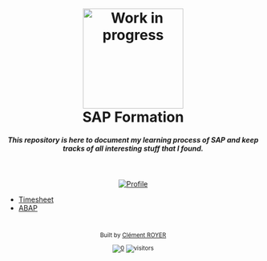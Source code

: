 <h1 align="center">
  <img src="https://38ypy110gpk38mxhr40u5o9u-wpengine.netdna-ssl.com/wp-content/uploads/2020/07/Sap-Integration_Illustration_Website-1024x728.png" alt="Work in progress" width="200">
  <br>
  SAP Formation
  <br>
</h1>

<h5 align="center">This repository is here to document my learning process of SAP and keep tracks of all interesting stuff that I found.</h5>


<br>

<div align="center">

[![Profile][profile-img]][profile]


</div>


- [Timesheet](./timesheet.md)
- [ABAP](./abap/)


<!-- footer -->

<!-- omit in toc -->
#

<div align="center"> 
  <sub>Built by
  <a href="https://www.linkedin.com/in/cl%C3%A9ment-royer/">Clément ROYER</a>



[![0](https://img.shields.io/badge/Clément_royer-black.svg?style=flat&logo=Linkedin&labelColor=black&color=black)][Linkedin] ![visitors](https://visitor-badge.glitch.me/badge?page_id=clementroyer_{{repo}})
</div>

<!-- omit in toc -->
# 

<!-- links -->
[linkedin]: https://www.linkedin.com/in/cl%C3%A9ment-royer/
[license]: ./LICENSE
[changelog]: ./changelog
[documentation]: .
[profile]: https://github.com/ClementRoyer


<!-- Images -->
[changelog-img]: https://img.shields.io/badge/Changelog-black.svg?&style=for-the-badge&logo=Markdown&logoColor=white
[profile-img]: https://img.shields.io/badge/my_profile-black.svg?&style=for-the-badge&logo=github&logoColor=white
[license-img]: https://img.shields.io/badge/license-black.svg?&style=for-the-badge&logo=Markdown&logoColor=white
[documentation-img]: https://img.shields.io/badge/documentation-black.svg?&style=for-the-badge&logo=mail.ru&logoColor=white
